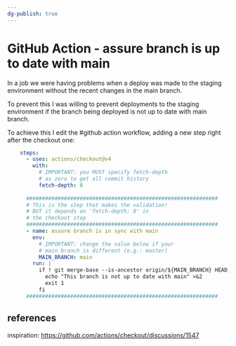 ```yaml
---
dg-publish: true
---
```

# GitHub Action - assure branch is up to date with main

In a job we were having problems when a deploy was made to the staging environment without the recent changes in the main branch.

To prevent this I was willing to prevent deployments to the staging environment if the branch being deployed is not up to date with main branch.

To achieve this I edit the #github action workflow, adding a new step right after the checkout one:

```yaml
    steps:
      - uses: actions/checkout@v4
        with:
          # IMPORTANT: you MUST specify fetch-depth
          # as zero to get all commit history
          fetch-depth: 0
      
      #############################################################
      # This is the step that makes the validation!
      # BUT it depends on 'fetch-depth: 0' in
      # the checkout step
      #############################################################
      - name: assure branch is in sync with main
        env:
          # IMPORTANT: change the value below if your
          # main branch is different (e.g.: master)
          MAIN_BRANCH: main
        run: |
          if ! git merge-base --is-ancestor origin/${MAIN_BRANCH} HEAD; then
            echo "This branch is not up to date with main" >&2
            exit 1
          fi
      #############################################################
```

## references

inspiration: <https://github.com/actions/checkout/discussions/1547>